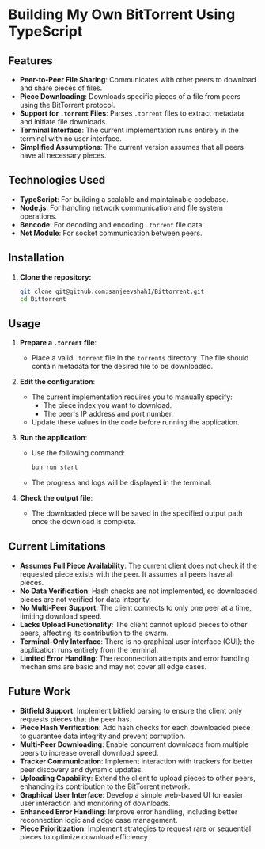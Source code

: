 # Building My Own BitTorrent Using TypeScript

## Features

- **Peer-to-Peer File Sharing**: Communicates with other peers to download and share pieces of files.
- **Piece Downloading**: Downloads specific pieces of a file from peers using the BitTorrent protocol.
- **Support for `.torrent` Files**: Parses `.torrent` files to extract metadata and initiate file downloads.
- **Terminal Interface**: The current implementation runs entirely in the terminal with no user interface.
- **Simplified Assumptions**: The current version assumes that all peers have all necessary pieces.

## Technologies Used

- **TypeScript**: For building a scalable and maintainable codebase.
- **Node.js**: For handling network communication and file system operations.
- **Bencode**: For decoding and encoding `.torrent` file data.
- **Net Module**: For socket communication between peers.

## Installation

1. **Clone the repository:**
   ```bash
   git clone git@github.com:sanjeevshah1/Bittorrent.git
   cd Bittorrent


## Usage

1. **Prepare a `.torrent` file**: 
   - Place a valid `.torrent` file in the `torrents` directory. The file should contain metadata for the desired file to be downloaded.
   
2. **Edit the configuration**:
   - The current implementation requires you to manually specify:
     - The piece index you want to download.
     - The peer's IP address and port number.
   - Update these values in the code before running the application.

3. **Run the application**:
   - Use the following command:
     ```bash
     bun run start
     ```
   - The progress and logs will be displayed in the terminal.

4. **Check the output file**:
   - The downloaded piece will be saved in the specified output path once the download is complete.

## Current Limitations

- **Assumes Full Piece Availability**: The current client does not check if the requested piece exists with the peer. It assumes all peers have all pieces.
- **No Data Verification**: Hash checks are not implemented, so downloaded pieces are not verified for data integrity.
- **No Multi-Peer Support**: The client connects to only one peer at a time, limiting download speed.
- **Lacks Upload Functionality**: The client cannot upload pieces to other peers, affecting its contribution to the swarm.
- **Terminal-Only Interface**: There is no graphical user interface (GUI); the application runs entirely from the terminal.
- **Limited Error Handling**: The reconnection attempts and error handling mechanisms are basic and may not cover all edge cases.

## Future Work

- **Bitfield Support**: Implement bitfield parsing to ensure the client only requests pieces that the peer has.
- **Piece Hash Verification**: Add hash checks for each downloaded piece to guarantee data integrity and prevent corruption.
- **Multi-Peer Downloading**: Enable concurrent downloads from multiple peers to increase overall download speed.
- **Tracker Communication**: Implement interaction with trackers for better peer discovery and dynamic updates.
- **Uploading Capability**: Extend the client to upload pieces to other peers, enhancing its contribution to the BitTorrent network.
- **Graphical User Interface**: Develop a simple web-based UI for easier user interaction and monitoring of downloads.
- **Enhanced Error Handling**: Improve error handling, including better reconnection logic and edge case management.
- **Piece Prioritization**: Implement strategies to request rare or sequential pieces to optimize download efficiency.
